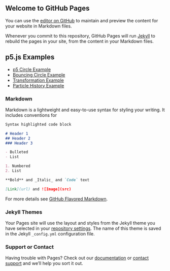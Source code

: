 ## Welcome to GitHub Pages

You can use the [editor on GitHub](https://github.com/kazimsanlav/kazimsanlav.github.io/edit/master/README.md) to maintain and preview the content for your website in Markdown files.

Whenever you commit to this repository, GitHub Pages will run [Jekyll](https://jekyllrb.com/) to rebuild the pages in your site, from the content in your Markdown files.
## p5.js Examples  
- [p5 Circle Example](https://kazimsanlav.github.io/p5_Circles/)  
- [Bouncing Circle Example](https://kazimsanlav.github.io/BouncingCircles/)
- [Transformation Example](https://kazimsanlav.github.io/p5-Transformations/)
- [Particle History Example](https://kazimsanlav.github.io/Particle_History/)

### Markdown

Markdown is a lightweight and easy-to-use syntax for styling your writing. It includes conventions for

```markdown
Syntax highlighted code block

# Header 1
## Header 2
### Header 3

- Bulleted
- List

1. Numbered
2. List

**Bold** and _Italic_ and `Code` text

[Link](url) and ![Image](src)
```

For more details see [GitHub Flavored Markdown](https://guides.github.com/features/mastering-markdown/).

### Jekyll Themes

Your Pages site will use the layout and styles from the Jekyll theme you have selected in your [repository settings](https://github.com/kazimsanlav/kazimsanlav.github.io/settings). The name of this theme is saved in the Jekyll `_config.yml` configuration file.

### Support or Contact

Having trouble with Pages? Check out our [documentation](https://help.github.com/categories/github-pages-basics/) or [contact support](https://github.com/contact) and we’ll help you sort it out.
